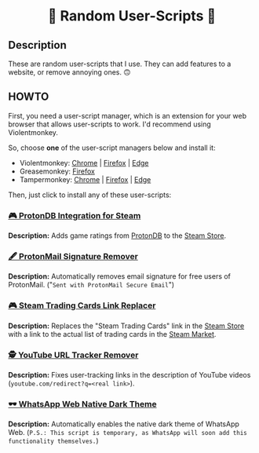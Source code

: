 <h1 align="center">🎲 Random User-Scripts 🎲</h1>

## Description

These are random user-scripts that I use. They can add features to a website, or remove annoying ones. 🙃

## HOWTO

First, you need a user-script manager, which is an extension for your web browser that allows user-scripts to work. I'd recommend using Violentmonkey.

So, choose **one** of the user-script managers below and install it:

* Violentmonkey: [Chrome](https://chrome.google.com/webstore/detail/violent-monkey/jinjaccalgkegednnccohejagnlnfdag) | [Firefox](https://addons.mozilla.org/firefox/addon/violentmonkey/) | [Edge](https://microsoftedge.microsoft.com/addons/detail/eeagobfjdenkkddmbclomhiblgggliao)
* Greasemonkey: [Firefox](https://addons.mozilla.org/firefox/addon/greasemonkey/)
* Tampermonkey: [Chrome](https://chrome.google.com/webstore/detail/dhdgffkkebhmkfjojejmpbldmpobfkfo) | [Firefox](https://addons.mozilla.org/firefox/addon/tampermonkey/) | [Edge](https://microsoftedge.microsoft.com/addons/detail/iikmkjmpaadaobahmlepeloendndfphd)

Then, just click to install any of these user-scripts:

### [🎮 ProtonDB Integration for Steam](https://raw.githubusercontent.com/guihkx/user-scripts/master/scripts/protondb-integration-for-steam.user.js)

**Description:** Adds game ratings from [ProtonDB](https://www.protondb.com/) to the [Steam Store](https://store.steampowered.com/).

### [🖋️ ProtonMail Signature Remover](https://raw.githubusercontent.com/guihkx/user-scripts/master/scripts/protonmail-signature-remover.user.js)

**Description:** Automatically removes email signature for free users of ProtonMail. ("`Sent with ProtonMail Secure Email`")

### [🎮 Steam Trading Cards Link Replacer](https://raw.githubusercontent.com/guihkx/user-scripts/master/scripts/steam-trading-cards-link-replacer.user.js)

**Description:** Replaces the "Steam Trading Cards" link in the [Steam Store](https://store.steampowered.com/) with a link to the actual list of trading cards in the [Steam Market](https://steamcommunity.com/market/).

### [🕵️ YouTube URL Tracker Remover](https://raw.githubusercontent.com/guihkx/user-scripts/master/scripts/youtube-url-tracker-remover.user.js)

**Description:** Fixes user-tracking links in the description of YouTube videos (`youtube.com/redirect?q=<real link>`).

### [🕶️ WhatsApp Web Native Dark Theme](https://raw.githubusercontent.com/guihkx/user-scripts/master/scripts/whatsapp-web-native-dark-theme.user.js)

**Description:** Automatically enables the native dark theme of WhatsApp Web. (`P.S.: This script is temporary, as WhatsApp will soon add this functionality themselves.`)

